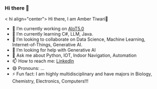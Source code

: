 ### Hi there 👋

<!--
**drtiwari/drtiwari** is a ✨ _special_ ✨ repository because its `README.md` (this file) appears on your GitHub profile.

Here are some ideas to get you started:

- 🔭 I’m currently working on ...
- 🌱 I’m currently learning ...
- 👯 I’m looking to collaborate on ...
- 🤔 I’m looking for help with ...
- 💬 Ask me about ...
- 📫 How to reach me: ...
- 😄 Pronouns: ...
- ⚡ Fun fact: ...
-->

< hi align="center"> Hi there, I am Amber Tiwari👋 </hi>
- 🔭 I’m currently working on <a href="https://www.nectlc.com/asset_tracking_management.php" target="_blank">AIoT5.0</a>
- 🌱 I’m currently learning C#, LLM, Java.
- 👯 I’m looking to collaborate on Data Science, Machine Learning, Internet-of-Things, Generative AI. 
- 🤔 I’m looking for help with Generative AI
- 💬 Ask me about Python, IOT, Indoor Navigation, Automation
- 📫 How to reach me: <a href="https://www.linkedin.com/in/ambertiwari/" target="_blank">LinkedIn</a>
- 😄 Pronouns: ...
- ⚡ Fun fact: I am highly multidisciplinary and have majors in Biology, Chemistry, Electronics, Computers!!!


